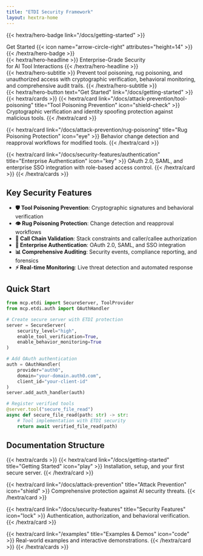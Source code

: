 ```yaml
---
title: "ETDI Security Framework"
layout: hextra-home
---
```


{{< hextra/hero-badge link="/docs/getting-started" >}}
  <div class="w-2 h-2 rounded-full bg-current"></div>
  <span>Get Started</span>
  {{< icon name="arrow-circle-right" attributes="height=14" >}}
{{< /hextra/hero-badge >}}

<div class="mt-6 mb-6">
{{< hextra/hero-headline >}}
  Enterprise-Grade Security&nbsp;<br class="sm:block hidden" />for AI Tool Interactions
{{< /hextra/hero-headline >}}
</div>

<div class="mb-12">
{{< hextra/hero-subtitle >}}
  Prevent tool poisoning, rug poisoning, and unauthorized access with cryptographic verification, behavioral monitoring, and comprehensive audit trails.
{{< /hextra/hero-subtitle >}}
</div>

<div class="mb-6">
{{< hextra/hero-button text="Get Started" link="/docs/getting-started" >}}
</div>

<div class="mt-6">
{{< hextra/cards >}}
  {{< hextra/card link="/docs/attack-prevention/tool-poisoning" title="Tool Poisoning Prevention" icon="shield-check" >}}
    Cryptographic verification and identity spoofing protection against malicious tools.
  {{< /hextra/card >}}
  
  {{< hextra/card link="/docs/attack-prevention/rug-poisoning" title="Rug Poisoning Protection" icon="eye" >}}
    Behavior change detection and reapproval workflows for modified tools.
  {{< /hextra/card >}}
  
  {{< hextra/card link="/docs/security-features/authentication" title="Enterprise Authentication" icon="key" >}}
    OAuth 2.0, SAML, and enterprise SSO integration with role-based access control.
  {{< /hextra/card >}}
{{< /hextra/cards >}}
</div>

## Key Security Features

- **🛡️ Tool Poisoning Prevention**: Cryptographic signatures and behavioral verification
- **👁️ Rug Poisoning Protection**: Change detection and reapproval workflows  
- **🔐 Call Chain Validation**: Stack constraints and caller/callee authorization
- **🔑 Enterprise Authentication**: OAuth 2.0, SAML, and SSO integration
- **📊 Comprehensive Auditing**: Security events, compliance reporting, and forensics
- **⚡ Real-time Monitoring**: Live threat detection and automated response

## Quick Start

```python
from mcp.etdi import SecureServer, ToolProvider
from mcp.etdi.auth import OAuthHandler

# Create secure server with ETDI protection
server = SecureServer(
    security_level="high",
    enable_tool_verification=True,
    enable_behavior_monitoring=True
)

# Add OAuth authentication
auth = OAuthHandler(
    provider="auth0",
    domain="your-domain.auth0.com",
    client_id="your-client-id"
)
server.add_auth_handler(auth)

# Register verified tools
@server.tool("secure_file_read")
async def secure_file_read(path: str) -> str:
    # Tool implementation with ETDI security
    return await verified_file_read(path)
```

## Documentation Structure

{{< hextra/cards >}}
  {{< hextra/card link="/docs/getting-started" title="Getting Started" icon="play" >}}
    Installation, setup, and your first secure server.
  {{< /hextra/card >}}
  
  {{< hextra/card link="/docs/attack-prevention" title="Attack Prevention" icon="shield" >}}
    Comprehensive protection against AI security threats.
  {{< /hextra/card >}}
  
  {{< hextra/card link="/docs/security-features" title="Security Features" icon="lock" >}}
    Authentication, authorization, and behavioral verification.
  {{< /hextra/card >}}
  
  {{< hextra/card link="/examples" title="Examples & Demos" icon="code" >}}
    Real-world examples and interactive demonstrations.
  {{< /hextra/card >}}
{{< /hextra/cards >}} 